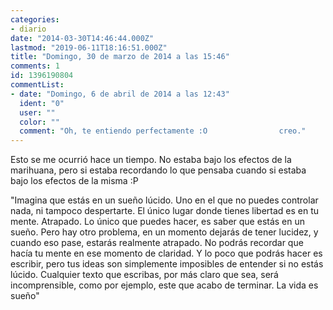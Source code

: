 ```yaml
---
categories:
- diario
date: "2014-03-30T14:46:44.000Z"
lastmod: "2019-06-11T18:16:51.000Z"
title: "Domingo, 30 de marzo de 2014 a las 15:46"
comments: 1
id: 1396190804
commentList:
- date: "Domingo, 6 de abril de 2014 a las 12:43"
  ident: "0"
  user: ""
  color: ""
  comment: "Oh, te entiendo perfectamente :O                creo."
---
```


Esto se me ocurrió hace un tiempo. No estaba bajo los efectos de la marihuana, pero si estaba recordando lo que pensaba cuando si estaba bajo los efectos de la misma :P  
  
"Imagina que estás en un sueño lúcido. Uno en el que no puedes controlar nada, ni tampoco despertarte. El único lugar donde tienes libertad es en tu mente. Atrapado. Lo único que puedes hacer, es saber que estás en un sueño. Pero hay otro problema, en un momento dejarás de tener lucidez, y cuando eso pase, estarás realmente atrapado. No podrás recordar que hacía tu mente en ese momento de claridad. Y lo poco que podrás hacer es escribir, pero tus ideas son simplemente imposibles de entender si no estás lúcido. Cualquier texto que escribas, por más claro que sea, será incomprensible, como por ejemplo, este que acabo de terminar. La vida es sueño"